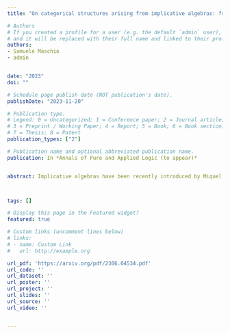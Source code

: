 ```yaml
---
title: "On categorical structures arising from implicative algebras: from topology to assemblies"

# Authors
# If you created a profile for a user (e.g. the default `admin` user), write the username (folder name) here 
# and it will be replaced with their full name and linked to their profile.
authors:
- Samuele Maschio
- admin


date: "2023"
doi: ""

# Schedule page publish date (NOT publication's date).
publishDate: "2023-11-20"

# Publication type.
# Legend: 0 = Uncategorized; 1 = Conference paper; 2 = Journal article;
# 3 = Preprint / Working Paper; 4 = Report; 5 = Book; 6 = Book section;
# 7 = Thesis; 8 = Patent
publication_types: ["2"]

# Publication name and optional abbreviated publication name.
publication: In *Annals of Pure and Applied Logic (to appear)*


abstract: Implicative algebras have been recently introduced by Miquel in order to provide a unifying notion of model, encompassing the most relevant and used ones, such as realizability (both classical and intuitionistic), and forcing. In this work, we initially approach implicative algebras as a generalization of locales, and we extend  several topological-like concepts to the realm of implicative algebras, accompanied by various concrete examples. Then, we shift our focus to viewing implicative algebras as a generalization of partial combinatory algebras. We abstract the notion of a category of assemblies, partition assemblies, and modest sets to arbitrary implicative algebras, and thoroughly investigate their categorical properties and interrelationships.



tags: []

# Display this page in the Featured widget?
featured: true

# Custom links (uncomment lines below)
# links:
# - name: Custom Link
#   url: http://example.org

url_pdf: 'https://arxiv.org/pdf/2306.04534.pdf'
url_code: ''
url_dataset: ''
url_poster: ''
url_project: ''
url_slides: ''
url_source: ''
url_video: ''


---
```



